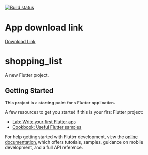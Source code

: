 [![Build status](https://build.appcenter.ms/v0.1/apps/ff6e01eb-5867-4648-99cd-b7f43cc4e300/branches/main/badge)](https://appcenter.ms)

# App download link
 [Download Link](install.appcenter.ms/orgs/shopping-list-1/apps/shopping-list/distribution_groups/public)

# shopping_list

A new Flutter project.

## Getting Started

This project is a starting point for a Flutter application.

A few resources to get you started if this is your first Flutter project:

- [Lab: Write your first Flutter app](https://docs.flutter.dev/get-started/codelab)
- [Cookbook: Useful Flutter samples](https://docs.flutter.dev/cookbook)

For help getting started with Flutter development, view the
[online documentation](https://docs.flutter.dev/), which offers tutorials,
samples, guidance on mobile development, and a full API reference.